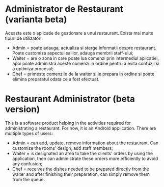 # Administrator de Restaurant (varianta beta)

Aceasta este o aplicatie de gestionare a unui restaurant. Exista mai multe tipuri de utilizatori:

- Admin = poate adauga, actualiza si sterge informatii despre restaurant. Poate customiza aspectul salilor, adauga membrii staff-ului;
- Waiter = are o zona in care poate lua comenzi prin intermediul aplicatiei, apoi poate administra aceste comenzi in ordine pentru a evita confuzii si a optimiza procesul;
- Chef = primeste comenzile de la waiter si le prepara in ordine si poate elimina preparatul odata ce a fost efectuat.
    
# Restaurant Administrator (beta version)

This is a software product helping in the activities required for administrating a restaurant. For now, it is an Android application. There are multiple types of users:
    
- Admin = can add, update, remove information about the restaurant. Can customize the rooms' design, add staff members;
- Waiter = is designated an area to take the clients' orders by using the application, then can administrate these orders more efficiently to avoid any confusion;
- Chef = receives the dishes needed to be prepared directly from the waiter and after finishing their preparation, can simply remove them from the queue.
